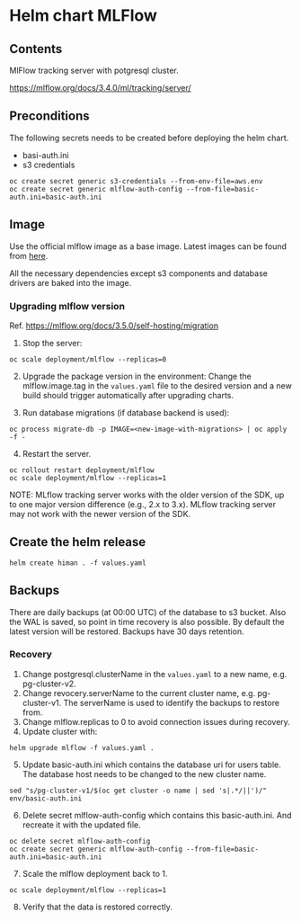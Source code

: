 
# Helm chart MLFlow 

## Contents

MlFlow tracking server with potgresql cluster.

https://mlflow.org/docs/3.4.0/ml/tracking/server/

## Preconditions

The following secrets needs to be created before deploying the helm chart.

* basi-auth.ini
* s3 credentials

```
oc create secret generic s3-credentials --from-env-file=aws.env
oc create secret generic mlflow-auth-config --from-file=basic-auth.ini=basic-auth.ini
```

## Image

Use the official mlflow image as a base image. Latest images can be found from [here](https://github.com/mlflow/mlflow/pkgs/container/mlflow).

All the necessary dependencies except s3 components and database drivers are baked into the image.

### Upgrading mlflow version

Ref. https://mlflow.org/docs/3.5.0/self-hosting/migration

1. Stop the server:
```
oc scale deployment/mlflow --replicas=0
```
2. Upgrade the package version in the environment:
Change the mlflow.image.tag in the `values.yaml` file to the desired version and a new build should trigger automatically after upgrading charts.

3. Run database migrations (if database backend is used):
```
oc process migrate-db -p IMAGE=<new-image-with-migrations> | oc apply -f -
```

4. Restart the server.
```
oc rollout restart deployment/mlflow
oc scale deployment/mlflow --replicas=1
```

NOTE: 
MLflow tracking server works with the older version of the SDK, up to one major version difference (e.g., 2.x to 3.x).
MLflow tracking server may not work with the newer version of the SDK.


## Create the helm release

```
helm create himan . -f values.yaml
```

## Backups

There are daily backups (at 00:00 UTC) of the database to s3 bucket. Also the WAL is saved, so point in time recovery is also possible. 
By default the latest version will be restored. Backups have 30 days retention.

### Recovery

1. Change postgresql.clusterName in the `values.yaml` to a new name, e.g. pg-cluster-v2. 
2. Change revocery.serverName to the current cluster name, e.g. pg-cluster-v1. The serverName is used to identify the backups to restore from.
3. Change mlflow.replicas to 0 to avoid connection issues during recovery.
4. Update cluster with:
```
helm upgrade mlflow -f values.yaml .
```
5. Update basic-auth.ini which contains the database uri for users table. The database host needs to be changed to the new cluster name.
```
sed "s/pg-cluster-v1/$(oc get cluster -o name | sed 's|.*/||')/" env/basic-auth.ini
```
6. Delete secret mlflow-auth-config which contains this basic-auth.ini. And recreate it with the updated file.
```
oc delete secret mlflow-auth-config
oc create secret generic mlflow-auth-config --from-file=basic-auth.ini=basic-auth.ini
```
7. Scale the mlflow deployment back to 1.
```
oc scale deployment/mlflow --replicas=1
```
8. Verify that the data is restored correctly.





